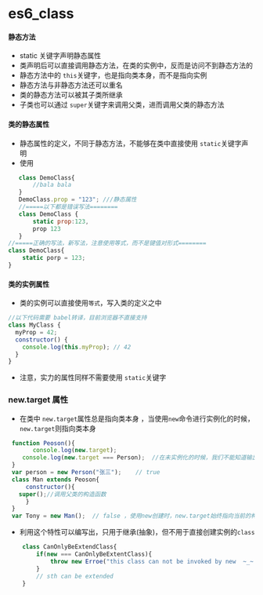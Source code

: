# es6_class

#### 静态方法
 * static 关键字声明静态属性
 * 类声明后可以直接调用静态方法，在类的实例中，反而是访问不到静态方法的
* 静态方法中的 `this`关键字，也是指向类本身，而不是指向实例
* 静态方法与非静态方法还可以重名
* 类的静态方法可以被其子类所继承
* 子类也可以通过 `super`关键字来调用父类，进而调用父类的静态方法

#### 类的静态属性
* 静态属性的定义，不同于静态方法，不能够在类中直接使用 `static`关键字声明
* 使用
```js
   class DemoClass{
       //bala bala
   }
   DemoClass.prop = "123"; ///静态属性
   //=====以下都是错误写法========
   class DemoClass {
       static prop:123,
       prop 123
   }
//=====正确的写法，新写法，注意使用等式，而不是键值对形式========
class DemoClass{
    static porp = 123;
}
```
#### 类的实例属性
* 类的实例可以直接使用`等式`，写入类的定义之中
```js
//以下代码需要 babel转译，目前浏览器不直接支持
class MyClass {
  myProp = 42;
  constructor() {
    console.log(this.myProp); // 42
  }
}
```
* 注意，实力的属性同样不需要使用 `static`关键字

### new.target 属性
* 在类中 `new.target`属性总是指向类本身 ，当使用`new`命令进行实例化的时候，`new.target`则指向类本身
```js
 function Peoson(){
       console.log(new.target);  
    console.log(new.target === Person);  //在未实例化的时候，我们不能知道输出
 }
 var person = new Person("张三");    // true
 class Man extends Peoson{
     constructor(){
   super();//调用父类的构造函数
     }
 }
 var Tony = new Man();  // false ，使用new创建时，new.target始终指向当前的构造器constructor
```
* 利用这个特性可以编写出，只用于继承(抽象)，但不用于直接创建实例的`class`
```js
    class CanOnlyBeExtendClass{
        if(new === CanOnlyBeExtentClass){
            throw new Erroe("this class can not be invoked by new  ~_~ ");
        }
        // sth can be extended
    }
```







